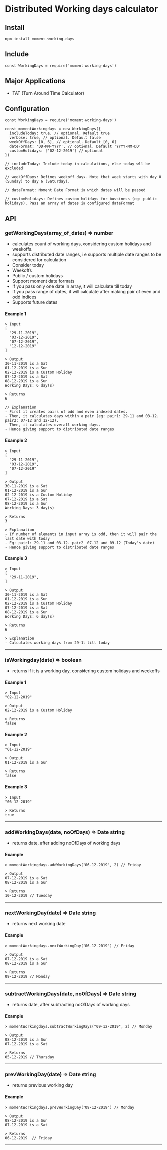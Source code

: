 # Distributed Working days calculator

## Install

`npm install moment-working-days`

## Include

`const WorkingDays = require('moment-working-days')`

## Major Applications
  * TAT (Turn Around Time Calculator)

## Configuration
```
const WorkingDays = require('moment-working-days')

const momentWorkingdays = new WorkingDays({
  includeToday: true, // optional. Default true
  verbose: true, // optional. Default false
  weekOffDays: [0, 6], // optional. Default [0, 6]
  dateFormat: 'DD-MM-YYYY', // optional. Default 'YYYY-MM-DD'
  customHolidays: ['02-12-2019'] // optional
})

// includeToday: Include today in calculations, else today wll be excluded

// weekOffDays: Defines weekoff days. Note that week starts with day 0 (Sunday) to day 6 (Saturday).

// dateFormat: Moment Date Format in which dates will be passed

// customHolidays: Defines custom holidays for bussiness (eg: public holidays). Pass an array of dates in configured dateFormat
```

## API

### getWorkingDays(array_of_dates) => number
  * calculates count of working days, considering custom holidays and weekoffs.
  * supports distributed date ranges, i.e supports multiple date ranges to be considered for calculation
  * Consider today
  * Weekoffs
  * Public / custom holidays
  * Support moment date formats
  * If you pass only one date in array, it will calculate till today
  * If you pass range of dates, it will calculate after making pair of even and odd indices
  * Supports future dates

#### Example 1
```
> Input
[
  "29-11-2019",
  "03-12-2019",
  "07-12-2019",
  "12-12-2019"
]

> Output
30-11-2019 is a Sat
01-12-2019 is a Sun
02-12-2019 is a Custom Holiday
07-12-2019 is a Sat
08-12-2019 is a Sun
Working Days: 6 day(s)

> Returns
6

// Explanation
- First it creates pairs of odd and even indexed dates.
- Then, it calculates days within a pair (eg: pair1: 29-11 and 03-12. pair2: 07-12 and 12-12).
- Then, it calculates overall working days.
- Hence giving support to distributed date ranges
```

#### Example 2
```
> Input
[
  "29-11-2019",
  "03-12-2019",
  "07-12-2019"
]

> Output
30-11-2019 is a Sat
01-12-2019 is a Sun
02-12-2019 is a Custom Holiday
07-12-2019 is a Sat
08-12-2019 is a Sun
Working Days: 3 day(s)

> Returns
3

> Explanation
- If number of elements in input array is odd, then it will pair the last date with today
- Eg: pair1: 29-11 and 03-12. pair2: 07-12 and 09-12 (Today's date)
- Hence giving support to distributed date ranges
```

#### Example 3
```
> Input
[
  "29-11-2019",
]

> Output
30-11-2019 is a Sat
01-12-2019 is a Sun
02-12-2019 is a Custom Holiday
07-12-2019 is a Sat
08-12-2019 is a Sun
Working Days: 6 day(s)

> Returns
6

> Explanation
- Calculates working days from 29-11 till today
```
___
### isWorkingday(date) => boolean
  * returns if it is a working day, considering custom holidays and weekoffs

#### Example 1
```
> Input
"02-12-2019"

> Output
02-12-2019 is a Custom Holiday

> Returns
false
```

#### Example 2
```
> Input
"01-12-2019"

> Output
01-12-2019 is a Sun

> Returns
false
```

#### Example 3
```
> Input
"06-12-2019"

> Returns
true
```
___
### addWorkingDays(date, noOfDays) => Date string
  * returns date, after adding noOfDays of working days

#### Example

```
> momentWorkingdays.addWorkingDays("06-12-2019", 2) // Friday

> Output
07-12-2019 is a Sat
08-12-2019 is a Sun

> Returns
10-12-2019 // Tuesday
```
___
### nextWorkingDay(date) => Date string
  * returns next working date

#### Example

```
> momentWorkingdays.nextWorkingDay("06-12-2019") // Friday

> Output
07-12-2019 is a Sat
08-12-2019 is a Sun

> Returns
09-12-2019 // Monday

```
___
### subtractWorkingDays(date, noOfDays) => Date string
  * returns date, after subtracting noOfDays of working days

#### Example

```
> momentWorkingdays.subtractWorkingDays("09-12-2019", 2) // Monday

> Output
08-12-2019 is a Sun
07-12-2019 is a Sat

> Returns
05-12-2019 // Thursday
```
___
### prevWorkingDay(date) => Date string
  * returns previous working day

#### Example

```
> momentWorkingdays.prevWorkingDay("09-12-2019") // Monday

> Output
08-12-2019 is a Sun
07-12-2019 is a Sat

> Returns
06-12-2019  // Friday
```
___